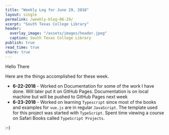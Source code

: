 ```yaml
---
title: "Weekly Log for June 29, 2018"
layout: single
permalink: /weekly-blog-06-29/
xcerpt: "South Texas College Library"
header:
  overlay_image: "/assets/images/header.jpeg"
  caption: South Texas College Library
publish: true
read_time: true
share: true
---
```


Hello There

Here are the things accomplished for these week.

* **6-22-2018** - Worked on Documentation for some of the work I have done. Will later put it on GitHub Pages. Documentation is on local machine
but will be pushed to GitHub Pages next week
* **6-23-2018** - Worked on learning `Typescript` since most of the books and examples for `vue.js` are in regular `JavaScript`. The template used for
this project was started with `TypeScript`. Spent time viewing a course on Safari Books called `TypeScript Projects`.

:-)